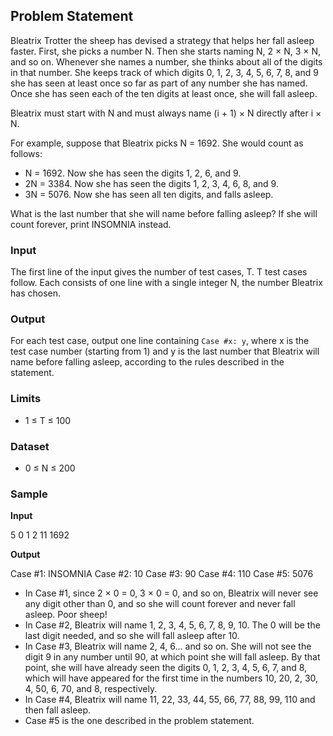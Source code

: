 ## Problem Statement

Bleatrix Trotter the sheep has devised a strategy that helps her fall asleep faster. First, she picks a number N. Then she starts naming N, 2 × N, 3 × N, and so on. Whenever she names a number, she thinks about all of the digits in that number. She keeps track of which digits 0, 1, 2, 3, 4, 5, 6, 7, 8, and 9 she has seen at least once so far as part of any number she has named. Once she has seen each of the ten digits at least once, she will fall asleep.

Bleatrix must start with N and must always name (i + 1) × N directly after i × N.

For example, suppose that Bleatrix picks N = 1692. She would count as follows:
- N = 1692. Now she has seen the digits 1, 2, 6, and 9.
- 2N = 3384. Now she has seen the digits 1, 2, 3, 4, 6, 8, and 9.
- 3N = 5076. Now she has seen all ten digits, and falls asleep.

What is the last number that she will name before falling asleep? If she will count forever, print INSOMNIA instead.

### Input

The first line of the input gives the number of test cases, T. T test cases follow. Each consists of one line with a single integer N, the number Bleatrix has chosen.

### Output

For each test case, output one line containing `Case #x: y`, where x is the test case number (starting from 1) and y is the last number that Bleatrix will name before falling asleep, according to the rules described in the statement.

### Limits

- 1 ≤ T ≤ 100

### Dataset

- 0 ≤ N ≤ 200

### Sample

**Input**

5
0
1
2
11
1692

**Output**

Case #1: INSOMNIA
Case #2: 10
Case #3: 90
Case #4: 110
Case #5: 5076

- In Case #1, since 2 × 0 = 0, 3 × 0 = 0, and so on, Bleatrix will never see any digit other than 0, and so she will count forever and never fall asleep. Poor sheep!
- In Case #2, Bleatrix will name 1, 2, 3, 4, 5, 6, 7, 8, 9, 10. The 0 will be the last digit needed, and so she will fall asleep after 10.
- In Case #3, Bleatrix will name 2, 4, 6... and so on. She will not see the digit 9 in any number until 90, at which point she will fall asleep. By that point, she will have already seen the digits 0, 1, 2, 3, 4, 5, 6, 7, and 8, which will have appeared for the first time in the numbers 10, 20, 2, 30, 4, 50, 6, 70, and 8, respectively.
- In Case #4, Bleatrix will name 11, 22, 33, 44, 55, 66, 77, 88, 99, 110 and then fall asleep.
- Case #5 is the one described in the problem statement.
